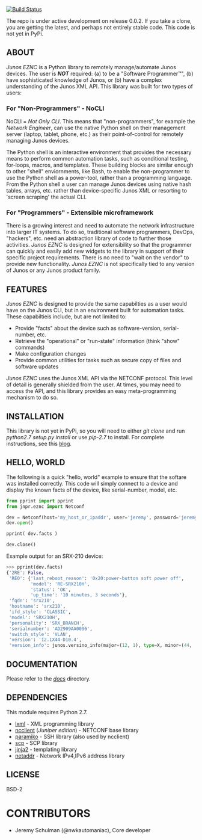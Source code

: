 [![Build Status](https://travis-ci.org/jeremyschulman/py-junos-eznc.png?branch=master)](https://travis-ci.org/jeremyschulman/py-junos-eznc)

The repo is under active development on release 0.0.2.  If you take a clone, you are getting the latest, and perhaps not entirely stable code.  This code is not yet in PyPi.

## ABOUT

_Junos EZNC_ is a Python library to remotely manage/automate Junos devices.  The user is ***NOT*** required: (a) to be a "Software Programmer™", (b) have sophisticated knowledge of Junos, or (b) have a complex understanding of the Junos XML API.  This library was built for two types of users:

### For "Non-Programmers" - NoCLI

NoCLI = _Not Only CLI_.  This means that "non-programmers", for example the _Network Engineer_, can use the native Python shell on their management server (laptop, tablet, phone, etc.) as their point-of-control for remotely managing Junos devices. 

The Python shell is an interactive environment that provides the necessary means to perform common automation tasks, such as conditional testing, for-loops, macros, and templates.  These building blocks are similar enough to other "shell" enviornments, like Bash, to enable the non-programmer to use the Python shell as a power-tool, rather than a programming language.  From the Python shell a user can manage Junos devices using native hash tables, arrays, etc. rather than device-specific Junos XML or resorting to 'screen scraping' the actual CLI.

### For "Programmers" - Extensible microframework

There is a growing interest and need to automate the network infrastructure into larger IT systems.  To do so, traditional software programmers, DevOps, "hackers", etc. need an abstraction library of code to further those activities.  _Junos EZNC_ is designed for extensibility so that the programmer can quickly and easily add new widgets to the library in support of their specific project requirements.  There is no need to "wait on the vendor" to provide new functionality.   _Junos EZNC_ is not specifically tied to any version of Junos or any Junos product family. 

## FEATURES

_Junos EZNC_ is designed to provide the same capabilties as a user would have on the Junos CLI, but in an environment built for automation tasks.  These capabiltieis include, but are not limited to:

* Provide "facts" about the device such as software-version, serial-number, etc.
* Retrieve the "operational" or "run-state" information (think "show" commands)
* Make configuration changes
* Provide common utilities for tasks such as secure copy of files and software updates

_Junos EZNC_ uses the Junos XML API via the NETCONF protocol.  This level of detail is generally shielded from the user.  At times, you may need to access the API, and this library provides an easy meta-programming mechanism to do so.  

## INSTALLATION

This library is not yet in PyPi, so you will need to either _git clone_ and run _python2.7 setup.py install_ or use _pip-2.7_ to install.  For complete instructions, see this [blog](http://forums.juniper.net/t5/Network-Automaniac/Python-for-Non-Programmers-Part-1/ba-p/216449). 

## HELLO, WORLD

The following is a quick "hello, world" example to ensure that the softare was installed correctly.  This code will simply connect to a device and display the known facts of the device, like serial-number, model, etc.

````python
from pprint import pprint
from jnpr.eznc import Netconf

dev = Netconf(host='my_host_or_ipaddr', user='jeremy', password='jeremy123' )
dev.open()

pprint( dev.facts )

dev.close()
````
Example output for an SRX-210 device:
````python
>>> pprint(dev.facts)
{'2RE': False,
 'RE0': {'last_reboot_reason': '0x20:power-button soft power off',
         'model': 'RE-SRX210H',
         'status': 'OK',
         'up_time': '10 minutes, 3 seconds'},
 'fqdn': 'srx210',
 'hostname': 'srx210',
 'ifd_style': 'CLASSIC',
 'model': 'SRX210H',
 'personality': 'SRX_BRANCH',
 'serialnumber': 'AD2909AA0096',
 'switch_style': 'VLAN',
 'version': '12.1X44-D10.4',
 'version_info': junos.versino_info(major=(12, 1), type=X, minor=(44, 'D', 10), build=4)}
````
## DOCUMENTATION

Please refer to the [_docs_](docs) directory.

## DEPENDENCIES

This module requires Python 2.7.  

  * [lxml](http://lxml.de/index.html) - XML programming library
  * [ncclient](https://github.com/juniper/ncclient) (_Juniper edition_) - NETCONF base library
  * [paramiko](https://github.com/paramiko/paramiko) - SSH library (also used by ncclient)
  * [scp](https://github.com/jbardin/scp.py) - SCP library
  * [jinja2](http://jinja.pocoo.org/docs) - templating library
  * [netaddr](https://pypi.python.org/pypi/netaddr/) - Network IPv4,IPv6 address library

## LICENSE

BSD-2
  
# CONTRIBUTORS

  - Jeremy Schulman (@nwkautomaniac), Core developer

